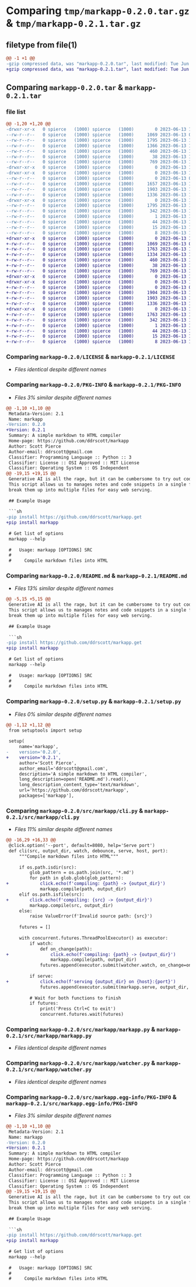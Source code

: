 # Comparing `tmp/markapp-0.2.0.tar.gz` & `tmp/markapp-0.2.1.tar.gz`

## filetype from file(1)

```diff
@@ -1 +1 @@
-gzip compressed data, was "markapp-0.2.0.tar", last modified: Tue Jun 13 12:33:03 2023, max compression
+gzip compressed data, was "markapp-0.2.1.tar", last modified: Tue Jun 13 12:47:03 2023, max compression
```

## Comparing `markapp-0.2.0.tar` & `markapp-0.2.1.tar`

### file list

```diff
@@ -1,20 +1,20 @@
-drwxr-xr-x   0 spierce   (1000) spierce   (1000)        0 2023-06-13 12:33:03.668239 markapp-0.2.0/
--rw-r--r--   0 spierce   (1000) spierce   (1000)     1069 2023-06-13 02:41:46.000000 markapp-0.2.0/LICENSE
--rw-r--r--   0 spierce   (1000) spierce   (1000)     1795 2023-06-13 12:33:03.668239 markapp-0.2.0/PKG-INFO
--rw-r--r--   0 spierce   (1000) spierce   (1000)     1366 2023-06-13 12:23:08.000000 markapp-0.2.0/README.md
--rw-r--r--   0 spierce   (1000) spierce   (1000)      460 2023-06-13 12:22:11.000000 markapp-0.2.0/pyproject.toml
--rw-r--r--   0 spierce   (1000) spierce   (1000)       38 2023-06-13 12:33:03.668239 markapp-0.2.0/setup.cfg
--rw-r--r--   0 spierce   (1000) spierce   (1000)      769 2023-06-13 12:33:01.000000 markapp-0.2.0/setup.py
-drwxr-xr-x   0 spierce   (1000) spierce   (1000)        0 2023-06-13 12:33:03.664239 markapp-0.2.0/src/
-drwxr-xr-x   0 spierce   (1000) spierce   (1000)        0 2023-06-13 12:33:03.668239 markapp-0.2.0/src/markapp/
--rw-r--r--   0 spierce   (1000) spierce   (1000)        0 2023-06-13 02:41:46.000000 markapp-0.2.0/src/markapp/__init__.py
--rw-r--r--   0 spierce   (1000) spierce   (1000)     1657 2023-06-13 12:20:35.000000 markapp-0.2.0/src/markapp/cli.py
--rw-r--r--   0 spierce   (1000) spierce   (1000)     1903 2023-06-13 12:08:15.000000 markapp-0.2.0/src/markapp/markapp.py
--rw-r--r--   0 spierce   (1000) spierce   (1000)     1336 2023-06-13 11:47:29.000000 markapp-0.2.0/src/markapp/watcher.py
-drwxr-xr-x   0 spierce   (1000) spierce   (1000)        0 2023-06-13 12:33:03.668239 markapp-0.2.0/src/markapp.egg-info/
--rw-r--r--   0 spierce   (1000) spierce   (1000)     1795 2023-06-13 12:33:03.000000 markapp-0.2.0/src/markapp.egg-info/PKG-INFO
--rw-r--r--   0 spierce   (1000) spierce   (1000)      342 2023-06-13 12:33:03.000000 markapp-0.2.0/src/markapp.egg-info/SOURCES.txt
--rw-r--r--   0 spierce   (1000) spierce   (1000)        1 2023-06-13 12:33:03.000000 markapp-0.2.0/src/markapp.egg-info/dependency_links.txt
--rw-r--r--   0 spierce   (1000) spierce   (1000)       44 2023-06-13 12:33:03.000000 markapp-0.2.0/src/markapp.egg-info/entry_points.txt
--rw-r--r--   0 spierce   (1000) spierce   (1000)       15 2023-06-13 12:33:03.000000 markapp-0.2.0/src/markapp.egg-info/requires.txt
--rw-r--r--   0 spierce   (1000) spierce   (1000)        8 2023-06-13 12:33:03.000000 markapp-0.2.0/src/markapp.egg-info/top_level.txt
+drwxr-xr-x   0 spierce   (1000) spierce   (1000)        0 2023-06-13 12:47:03.230563 markapp-0.2.1/
+-rw-r--r--   0 spierce   (1000) spierce   (1000)     1069 2023-06-13 02:41:46.000000 markapp-0.2.1/LICENSE
+-rw-r--r--   0 spierce   (1000) spierce   (1000)     1763 2023-06-13 12:47:03.230563 markapp-0.2.1/PKG-INFO
+-rw-r--r--   0 spierce   (1000) spierce   (1000)     1334 2023-06-13 12:35:04.000000 markapp-0.2.1/README.md
+-rw-r--r--   0 spierce   (1000) spierce   (1000)      460 2023-06-13 12:43:32.000000 markapp-0.2.1/pyproject.toml
+-rw-r--r--   0 spierce   (1000) spierce   (1000)       38 2023-06-13 12:47:03.230563 markapp-0.2.1/setup.cfg
+-rw-r--r--   0 spierce   (1000) spierce   (1000)      769 2023-06-13 12:44:43.000000 markapp-0.2.1/setup.py
+drwxr-xr-x   0 spierce   (1000) spierce   (1000)        0 2023-06-13 12:47:03.226562 markapp-0.2.1/src/
+drwxr-xr-x   0 spierce   (1000) spierce   (1000)        0 2023-06-13 12:47:03.230563 markapp-0.2.1/src/markapp/
+-rw-r--r--   0 spierce   (1000) spierce   (1000)        0 2023-06-13 02:41:46.000000 markapp-0.2.1/src/markapp/__init__.py
+-rw-r--r--   0 spierce   (1000) spierce   (1000)     1904 2023-06-13 12:42:10.000000 markapp-0.2.1/src/markapp/cli.py
+-rw-r--r--   0 spierce   (1000) spierce   (1000)     1903 2023-06-13 12:08:15.000000 markapp-0.2.1/src/markapp/markapp.py
+-rw-r--r--   0 spierce   (1000) spierce   (1000)     1336 2023-06-13 11:47:29.000000 markapp-0.2.1/src/markapp/watcher.py
+drwxr-xr-x   0 spierce   (1000) spierce   (1000)        0 2023-06-13 12:47:03.230563 markapp-0.2.1/src/markapp.egg-info/
+-rw-r--r--   0 spierce   (1000) spierce   (1000)     1763 2023-06-13 12:47:03.000000 markapp-0.2.1/src/markapp.egg-info/PKG-INFO
+-rw-r--r--   0 spierce   (1000) spierce   (1000)      342 2023-06-13 12:47:03.000000 markapp-0.2.1/src/markapp.egg-info/SOURCES.txt
+-rw-r--r--   0 spierce   (1000) spierce   (1000)        1 2023-06-13 12:47:03.000000 markapp-0.2.1/src/markapp.egg-info/dependency_links.txt
+-rw-r--r--   0 spierce   (1000) spierce   (1000)       44 2023-06-13 12:47:03.000000 markapp-0.2.1/src/markapp.egg-info/entry_points.txt
+-rw-r--r--   0 spierce   (1000) spierce   (1000)       15 2023-06-13 12:47:03.000000 markapp-0.2.1/src/markapp.egg-info/requires.txt
+-rw-r--r--   0 spierce   (1000) spierce   (1000)        8 2023-06-13 12:47:03.000000 markapp-0.2.1/src/markapp.egg-info/top_level.txt
```

### Comparing `markapp-0.2.0/LICENSE` & `markapp-0.2.1/LICENSE`

 * *Files identical despite different names*

### Comparing `markapp-0.2.0/PKG-INFO` & `markapp-0.2.1/PKG-INFO`

 * *Files 3% similar despite different names*

```diff
@@ -1,10 +1,10 @@
 Metadata-Version: 2.1
 Name: markapp
-Version: 0.2.0
+Version: 0.2.1
 Summary: A simple markdown to HTML compiler
 Home-page: https://github.com/ddrscott/markapp
 Author: Scott Pierce
 Author-email: ddrscott@gmail.com
 Classifier: Programming Language :: Python :: 3
 Classifier: License :: OSI Approved :: MIT License
 Classifier: Operating System :: OS Independent
@@ -19,15 +19,15 @@
 Generative AI is all the rage, but it can be cumbersome to try out code that it generates.
 This script allows us to manages notes and code snippets in a single file and
 break them up into multiple files for easy web serving.
 
 ## Example Usage
 
 ```sh
-pip install https://github.com/ddrscott/markapp.get
+pip install markapp
 
 # Get list of options
 markapp --help
 
 #   Usage: markapp [OPTIONS] SRC
 #   
 #     Compile markdown files into HTML
```

### Comparing `markapp-0.2.0/README.md` & `markapp-0.2.1/README.md`

 * *Files 13% similar despite different names*

```diff
@@ -5,15 +5,15 @@
 Generative AI is all the rage, but it can be cumbersome to try out code that it generates.
 This script allows us to manages notes and code snippets in a single file and
 break them up into multiple files for easy web serving.
 
 ## Example Usage
 
 ```sh
-pip install https://github.com/ddrscott/markapp.get
+pip install markapp
 
 # Get list of options
 markapp --help
 
 #   Usage: markapp [OPTIONS] SRC
 #   
 #     Compile markdown files into HTML
```

### Comparing `markapp-0.2.0/setup.py` & `markapp-0.2.1/setup.py`

 * *Files 0% similar despite different names*

```diff
@@ -1,12 +1,12 @@
 from setuptools import setup
 
 setup(
     name='markapp',
-    version='0.2.0',
+    version='0.2.1',
     author='Scott Pierce',
     author_email='ddrscott@gmail.com',
     description='A simple markdown to HTML compiler',
     long_description=open('README.md').read(),
     long_description_content_type='text/markdown',
     url='https://github.com/ddrscott/markapp',
     packages=['markapp'],
```

### Comparing `markapp-0.2.0/src/markapp/cli.py` & `markapp-0.2.1/src/markapp/cli.py`

 * *Files 11% similar despite different names*

```diff
@@ -16,29 +16,33 @@
 @click.option('--port', default=8080, help='Serve port')
 def cli(src, output_dir, watch, debounce, serve, host, port):
     """Compile markdown files into HTML"""
 
     if os.path.isdir(src):
         glob_pattern = os.path.join(src, '*.md')
         for path in glob.glob(glob_pattern):
+            click.echo(f'compiling: {path} -> {output_dir}')
             markapp.compile(path, output_dir)
     elif os.path.isfile(src):
+        click.echo(f'compiling: {src} -> {output_dir}')
         markapp.compile(src, output_dir)
     else:
         raise ValueError(f'Invalid source path: {src}')
 
     futures = []
 
     with concurrent.futures.ThreadPoolExecutor() as executor:
         if watch:
             def on_change(path):
+                click.echo(f'compiling: {path} -> {output_dir}')
                 markapp.compile(path, output_dir)
             futures.append(executor.submit(watcher.watch, on_change=on_change, path=src, debounce_ms=debounce))
 
         if serve:
+            click.echo(f'serving {output_dir} on {host}:{port}')
             futures.append(executor.submit(markapp.serve, output_dir, host, port))
 
         # Wait for both functions to finish
         if futures:
             print('Press Ctrl+C to exit')
             concurrent.futures.wait(futures)
```

### Comparing `markapp-0.2.0/src/markapp/markapp.py` & `markapp-0.2.1/src/markapp/markapp.py`

 * *Files identical despite different names*

### Comparing `markapp-0.2.0/src/markapp/watcher.py` & `markapp-0.2.1/src/markapp/watcher.py`

 * *Files identical despite different names*

### Comparing `markapp-0.2.0/src/markapp.egg-info/PKG-INFO` & `markapp-0.2.1/src/markapp.egg-info/PKG-INFO`

 * *Files 3% similar despite different names*

```diff
@@ -1,10 +1,10 @@
 Metadata-Version: 2.1
 Name: markapp
-Version: 0.2.0
+Version: 0.2.1
 Summary: A simple markdown to HTML compiler
 Home-page: https://github.com/ddrscott/markapp
 Author: Scott Pierce
 Author-email: ddrscott@gmail.com
 Classifier: Programming Language :: Python :: 3
 Classifier: License :: OSI Approved :: MIT License
 Classifier: Operating System :: OS Independent
@@ -19,15 +19,15 @@
 Generative AI is all the rage, but it can be cumbersome to try out code that it generates.
 This script allows us to manages notes and code snippets in a single file and
 break them up into multiple files for easy web serving.
 
 ## Example Usage
 
 ```sh
-pip install https://github.com/ddrscott/markapp.get
+pip install markapp
 
 # Get list of options
 markapp --help
 
 #   Usage: markapp [OPTIONS] SRC
 #   
 #     Compile markdown files into HTML
```

